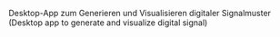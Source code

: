 Desktop-App zum Generieren und Visualisieren digitaler Signalmuster (Desktop app to generate and visualize digital signal)
